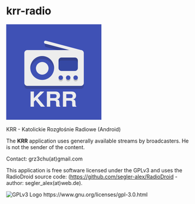 # krr-radio


<img src="icon_krr/256x256.png" alt="GPLv3 Logo"/>


KRR - Katolickie Rozgłośnie Radiowe (Android)

The <b>KRR</b> application uses generally available streams by broadcasters. He is not the sender of the content.

Contact: grz3chu(at)gmail.com

This application is free software licensed under the GPLv3 and uses the RadioDroid source code: (https://github.com/segler-alex/RadioDroid - author: segler_alex(at)web.de).

<img src="http://www.gnu.org/graphics/gplv3-with-text-84x42.png" alt="GPLv3 Logo"/>
https://www.gnu.org/licenses/gpl-3.0.html
